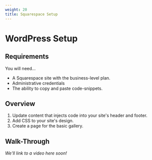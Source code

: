 ```yaml
---
weight: 20
title: Squarespace Setup
---
```


# WordPress Setup

## Requirements

You will need...

- A Squarespace site with the business-level plan.
- Administrative credentials
- The ability to copy and paste code-snippets.

## Overview

1. Update content that injects code into your site's header and footer.
2. Add CSS to your site's design.
3. Create a page for the basic gallery.

## Walk-Through

_We'll link to a video here soon!_
